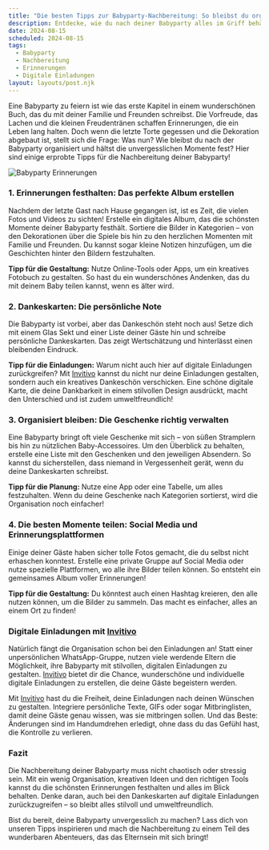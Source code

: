 ```yaml
---
title: "Die besten Tipps zur Babyparty-Nachbereitung: So bleibst du organisiert und hältst die Erinnerungen fest!"
description: Entdecke, wie du nach deiner Babyparty alles im Griff behältst und die schönsten Erinnerungen festhältst – inklusive Tipps für digitale Einladungen, die den Unterschied machen!
date: 2024-08-15
scheduled: 2024-08-15
tags:
  - Babyparty
  - Nachbereitung
  - Erinnerungen
  - Digitale Einladungen
layout: layouts/post.njk
---
```


Eine Babyparty zu feiern ist wie das erste Kapitel in einem wunderschönen Buch, das du mit deiner Familie und Freunden schreibst. Die Vorfreude, das Lachen und die kleinen Freudentränen schaffen Erinnerungen, die ein Leben lang halten. Doch wenn die letzte Torte gegessen und die Dekoration abgebaut ist, stellt sich die Frage: Was nun? Wie bleibst du nach der Babyparty organisiert und hältst die unvergesslichen Momente fest? Hier sind einige erprobte Tipps für die Nachbereitung deiner Babyparty!

![Babyparty Erinnerungen](/img/babyparty-memories.webp)

### 1. **Erinnerungen festhalten: Das perfekte Album erstellen**

Nachdem der letzte Gast nach Hause gegangen ist, ist es Zeit, die vielen Fotos und Videos zu sichten! Erstelle ein digitales Album, das die schönsten Momente deiner Babyparty festhält. Sortiere die Bilder in Kategorien – von den Dekorationen über die Spiele bis hin zu den herzlichen Momenten mit Familie und Freunden. Du kannst sogar kleine Notizen hinzufügen, um die Geschichten hinter den Bildern festzuhalten. 

**Tipp für die Gestaltung:** Nutze Online-Tools oder Apps, um ein kreatives Fotobuch zu gestalten. So hast du ein wunderschönes Andenken, das du mit deinem Baby teilen kannst, wenn es älter wird.

### 2. **Dankeskarten: Die persönliche Note**

Die Babyparty ist vorbei, aber das Dankeschön steht noch aus! Setze dich mit einem Glas Sekt und einer Liste deiner Gäste hin und schreibe persönliche Dankeskarten. Das zeigt Wertschätzung und hinterlässt einen bleibenden Eindruck. 

**Tipp für die Einladungen:** Warum nicht auch hier auf digitale Einladungen zurückgreifen? Mit [Invitivo](https://invitivo.com/) kannst du nicht nur deine Einladungen gestalten, sondern auch ein kreatives Dankeschön verschicken. Eine schöne digitale Karte, die deine Dankbarkeit in einem stilvollen Design ausdrückt, macht den Unterschied und ist zudem umweltfreundlich!

### 3. **Organisiert bleiben: Die Geschenke richtig verwalten**

Eine Babyparty bringt oft viele Geschenke mit sich – von süßen Stramplern bis hin zu nützlichen Baby-Accessoires. Um den Überblick zu behalten, erstelle eine Liste mit den Geschenken und den jeweiligen Absendern. So kannst du sicherstellen, dass niemand in Vergessenheit gerät, wenn du deine Dankeskarten schreibst.

**Tipp für die Planung:** Nutze eine App oder eine Tabelle, um alles festzuhalten. Wenn du deine Geschenke nach Kategorien sortierst, wird die Organisation noch einfacher!

### 4. **Die besten Momente teilen: Social Media und Erinnerungsplattformen**

Einige deiner Gäste haben sicher tolle Fotos gemacht, die du selbst nicht erhaschen konntest. Erstelle eine private Gruppe auf Social Media oder nutze spezielle Plattformen, wo alle ihre Bilder teilen können. So entsteht ein gemeinsames Album voller Erinnerungen! 

**Tipp für die Gestaltung:** Du könntest auch einen Hashtag kreieren, den alle nutzen können, um die Bilder zu sammeln. Das macht es einfacher, alles an einem Ort zu finden!

### **Digitale Einladungen mit [Invitivo](https://invitivo.com/create)**

Natürlich fängt die Organisation schon bei den Einladungen an! Statt einer unpersönlichen WhatsApp-Gruppe, nutzen viele werdende Eltern die Möglichkeit, ihre Babyparty mit stilvollen, digitalen Einladungen zu gestalten. [Invitivo](https://invitivo.com/) bietet dir die Chance, wunderschöne und individuelle digitale Einladungen zu erstellen, die deine Gäste begeistern werden.

Mit [Invitivo](https://invitivo.com/) hast du die Freiheit, deine Einladungen nach deinen Wünschen zu gestalten. Integriere persönliche Texte, GIFs oder sogar Mitbringlisten, damit deine Gäste genau wissen, was sie mitbringen sollen. Und das Beste: Änderungen sind im Handumdrehen erledigt, ohne dass du das Gefühl hast, die Kontrolle zu verlieren.

### **Fazit**

Die Nachbereitung deiner Babyparty muss nicht chaotisch oder stressig sein. Mit ein wenig Organisation, kreativen Ideen und den richtigen Tools kannst du die schönsten Erinnerungen festhalten und alles im Blick behalten. Denke daran, auch bei den Dankeskarten auf digitale Einladungen zurückzugreifen – so bleibt alles stilvoll und umweltfreundlich.

Bist du bereit, deine Babyparty unvergesslich zu machen? Lass dich von unseren Tipps inspirieren und mach die Nachbereitung zu einem Teil des wunderbaren Abenteuers, das das Elternsein mit sich bringt!
